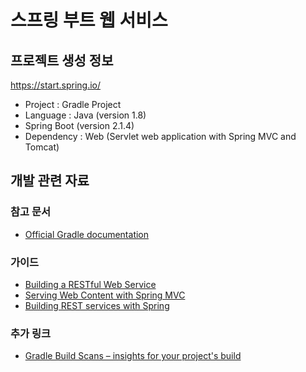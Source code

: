 # 스프링 부트 웹 서비스

## 프로젝트 생성 정보

https://start.spring.io/

- Project : Gradle Project
- Language : Java (version 1.8)
- Spring Boot (version 2.1.4)
- Dependency : Web (Servlet web application with Spring MVC and Tomcat)

## 개발 관련 자료

### 참고 문서 

* [Official Gradle documentation](https://docs.gradle.org)

### 가이드

* [Building a RESTful Web Service](https://spring.io/guides/gs/rest-service/)
* [Serving Web Content with Spring MVC](https://spring.io/guides/gs/serving-web-content/)
* [Building REST services with Spring](https://spring.io/guides/tutorials/bookmarks/)

### 추가 링크

* [Gradle Build Scans – insights for your project's build](https://scans.gradle.com#gradle)

